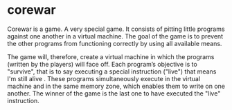 # corewar
Corewar is a game. A very special game. It consists of pitting little programs against one another in a virtual machine. The goal of the game is to prevent the other programs from functioning correctly by using all available means.

The game will, therefore, create a virtual machine in which the programs (written by the players) will face off. Each
program’s objective is to "survive", that is to say executing a special instruction ("live") that means
I'm still alive
.
These programs simultaneously execute in the virtual machine and in the same memory zone, which enables them
to write on one another.
The winner of the game is the last one to have executed the "live" instruction.
